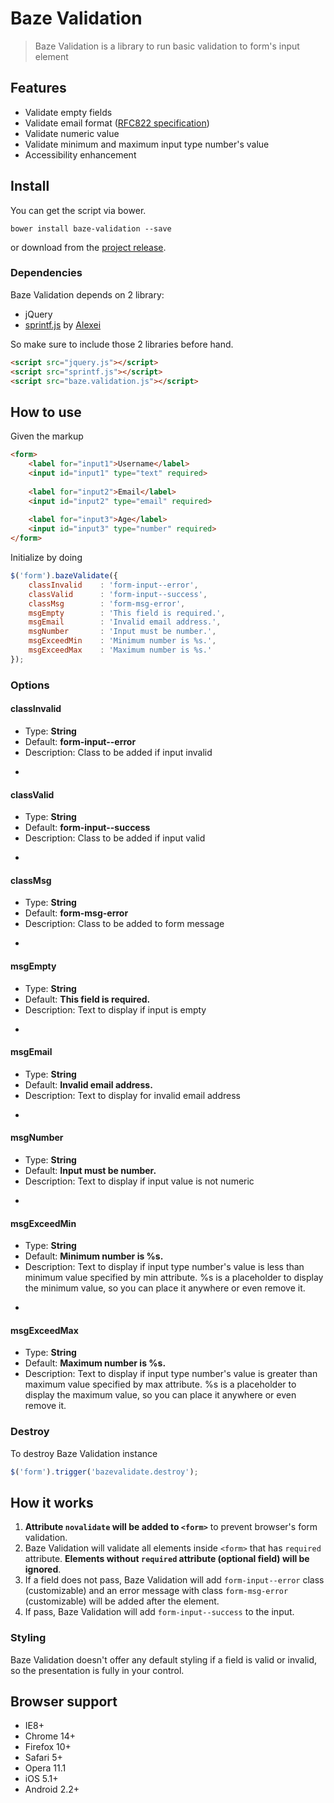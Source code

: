 # Baze Validation


> Baze Validation is a library to run basic validation to form's input element


## Features
* Validate empty fields
* Validate email format ([RFC822 specification](http://www.w3.org/Protocols/rfc822/#z8))
* Validate numeric value
* Validate minimum and maximum input type number's value
* Accessibility enhancement

## Install

You can get the script via bower.
```
bower install baze-validation --save
```
or download from the [project release](https://github.com/ImBobby/Baze-Validation/releases).

### Dependencies

Baze Validation depends on 2 library:
- jQuery
- [sprintf.js](https://github.com/alexei/sprintf.js) by [Alexei](https://github.com/alexei)

So make sure to include those 2 libraries before hand.

```HTML
<script src="jquery.js"></script>
<script src="sprintf.js"></script>
<script src="baze.validation.js"></script>
```

## How to use

Given the markup

```HTML
<form>
    <label for="input1">Username</label>
    <input id="input1" type="text" required>
    
    <label for="input2">Email</label>
    <input id="input2" type="email" required>
    
    <label for="input3">Age</label>
    <input id="input3" type="number" required>
</form>
```

Initialize by doing

```Javascript
$('form').bazeValidate({
    classInvalid    : 'form-input--error',
    classValid      : 'form-input--success',
    classMsg        : 'form-msg-error',
    msgEmpty        : 'This field is required.',
    msgEmail        : 'Invalid email address.',
    msgNumber       : 'Input must be number.',
    msgExceedMin    : 'Minimum number is %s.',
    msgExceedMax    : 'Maximum number is %s.'
});
```


### Options

#### classInvalid
* Type: **String**
* Default: **form-input--error**
* Description: Class to be added if input invalid

-

#### classValid
* Type: **String**
* Default: **form-input--success**
* Description: Class to be added if input valid

-

#### classMsg
* Type: **String**
* Default: **form-msg-error**
* Description: Class to be added to form message

-

#### msgEmpty
* Type: **String**
* Default: **This field is required.**
* Description: Text to display if input is empty

-

#### msgEmail
* Type: **String**
* Default: **Invalid email address.**
* Description: Text to display for invalid email address

-

#### msgNumber
* Type: **String**
* Default: **Input must be number.**
* Description: Text to display if input value is not numeric

-

#### msgExceedMin
* Type: **String**
* Default: **Minimum number is %s.**
* Description: Text to display if input type number's value is less than minimum value specified by min attribute. %s is a placeholder to display the minimum value, so you can place it anywhere or even remove it.

-

#### msgExceedMax
* Type: **String**
* Default: **Maximum number is %s.**
* Description: Text to display if input type number's value is greater than maximum value specified by max attribute. %s is a placeholder to display the maximum value, so you can place it anywhere or even remove it.


### Destroy

To destroy Baze Validation instance

```Javascript
$('form').trigger('bazevalidate.destroy');
```

## How it works

1. **Attribute `novalidate` will be added to `<form>`** to prevent browser's form validation.
2. Baze Validation will validate all elements inside `<form>` that has `required` attribute. **Elements without `required` attribute (optional field) will be ignored**.
3. If a field does not pass, Baze Validation will add `form-input--error` class (customizable) and an error message with class `form-msg-error` (customizable) will be added after the element.
4. If pass, Baze Validation will add `form-input--success` to the input.


### Styling

Baze Validation doesn't offer any default styling if a field is valid or invalid, so the presentation is fully in your control.


## Browser support

* IE8+
* Chrome 14+
* Firefox 10+
* Safari 5+
* Opera 11.1
* iOS 5.1+
* Android 2.2+